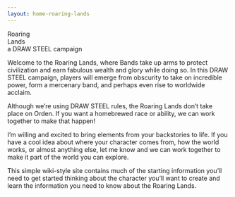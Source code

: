 ```yaml
---
layout: home-roaring-lands
---
```


<div class="title-flex-container">
    <div class="mask">
      <div class="title-animation-header reveal-to-left">Roaring&nbsp;</div>
    </div>
    <div class="mask">
      <div class="title-animation-header reveal-to-right">Lands</div>
    </div>
    <div class="mask full-width">
      <div class="title-animation-subheader reveal-to-bottom">a DRAW STEEL campaign</div>
    </div>
</div>

Welcome to the Roaring Lands, where Bands take up arms to protect civilization and earn fabulous wealth and glory while doing so. In this DRAW STEEL campaign, players will emerge from obscurity to take on incredible power, form a mercenary band, and perhaps even rise to worldwide acclaim.

Although we’re using DRAW STEEL rules, the Roaring Lands don’t take place on Orden. If you want a homebrewed race or ability, we can work together to make that happen!

I’m willing and excited to bring elements from your backstories to life. If you have a cool idea about where your character comes from, how the world works, or almost anything else, let me know and we can work together to make it part of the world you can explore.

This simple wiki-style site contains much of the starting information you’ll need to get started thinking about the character you’ll want to create and learn the information you need to know about the Roaring Lands.